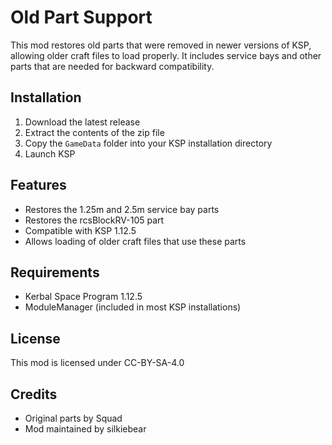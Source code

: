 # Old Part Support

This mod restores old parts that were removed in newer versions of KSP, allowing older craft files to load properly. It includes service bays and other parts that are needed for backward compatibility.

## Installation

1. Download the latest release
2. Extract the contents of the zip file
3. Copy the `GameData` folder into your KSP installation directory
4. Launch KSP

## Features

- Restores the 1.25m and 2.5m service bay parts
- Restores the rcsBlockRV-105 part
- Compatible with KSP 1.12.5
- Allows loading of older craft files that use these parts

## Requirements

- Kerbal Space Program 1.12.5
- ModuleManager (included in most KSP installations)

## License

This mod is licensed under CC-BY-SA-4.0

## Credits

- Original parts by Squad
- Mod maintained by silkiebear 
